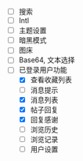- [ ] 搜索
- [ ] Intl
- [ ] 主题设置
- [ ] 暗黑模式
- [ ] 图床
- [ ] Base64, 文本选择
- [ ] 已登录用户功能
  - [x] 查看收藏列表
  - [ ] 消息提示
  - [x] 消息列表
  - [x] 帖子回复
  - [x] 回复感谢
  - [ ] 浏览历史
  - [ ] 浏览记录
  - [ ] 用户设置
